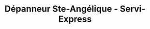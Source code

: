 ---
title: "Dépanneur Ste-Angélique - Servi-Express"
url: /saint-lazare/depanneur-ste-angelique-servi-express/
shop: Lebensmittel
---